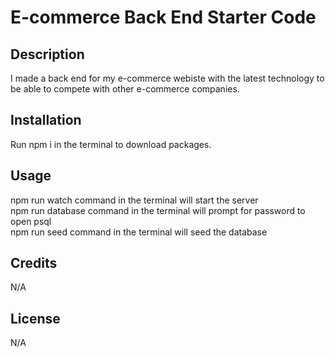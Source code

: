 # E-commerce Back End Starter Code

## Description

I made a back end for my e-commerce webiste with the latest technology to be able to compete with other e-commerce companies.

## Installation

Run npm i in the terminal to download packages.

## Usage

npm run watch command in the terminal will start the server<br>
npm run database command in the terminal will prompt for password to open psql<br>
npm run seed command in the terminal will seed the database<br>

## Credits

N/A

## License

N/A
